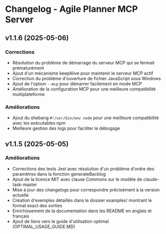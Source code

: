 # Changelog - Agile Planner MCP Server

## v1.1.6 (2025-05-06)

### Corrections
- Résolution du problème de démarrage du serveur MCP qui se fermait prématurément
- Ajout d'un mécanisme keepAlive pour maintenir le serveur MCP actif
- Correction du problème d'ouverture de fichier JavaScript sous Windows
- Ajout de l'option `--mcp` pour démarrer facilement en mode MCP
- Amélioration de la configuration MCP pour une meilleure compatibilité multiplateforme

### Améliorations
- Ajout du shebang `#!/usr/bin/env node` pour une meilleure compatibilité avec les exécutables npm
- Meilleure gestion des logs pour faciliter le débogage

## v1.1.5 (2025-05-05)

### Améliorations
- Corrections des tests Jest avec résolution d'un problème d'ordre des paramètres dans la fonction generateBacklog
- Ajout de la licence MIT avec clause Commons sur le modèle de claude-task-master
- Mise à jour des changelogs pour correspondre précisément à la version actuelle
- Création d'exemples détaillés dans le dossier examples/ montrant le format exact des sorties
- Enrichissement de la documentation dans les README en anglais et français
- Ajout de liens vers le guide d'utilisation optimal (OPTIMAL_USAGE_GUIDE.MD)
